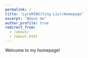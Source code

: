 ```yaml
---
permalink: /
title: "LyreRING(Ying Liu)/Homepage"
excerpt: "About me"
author_profile: true
redirect_from: 
  - /about/
  - /about.html
---
```


Welcome to my homepage!


